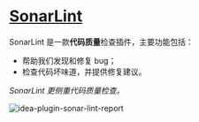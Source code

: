 # [SonarLint](https://plugins.jetbrains.com/plugin/7973-sonarlint)

SonarLint 是一款**代码质量**检查插件，主要功能包括：

- 帮助我们发现和修复 bug；
- 检查代码坏味道，并提供修复建议。

*SonarLint 更侧重代码质量检查。*

![idea-plugin-sonar-lint-report](https://rmt.ladydaily.com/fetch/seven/storage/image-20210731141242390.png)

